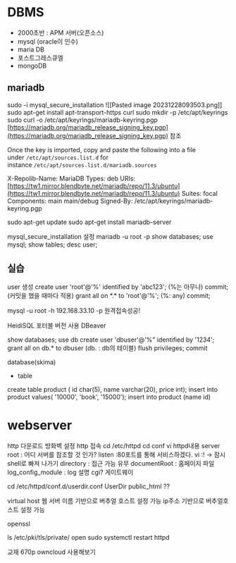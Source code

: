 # DBMS
- 2000초반 : APM 서버(오픈소스)
- mysql (oracle이 인수)
- maria DB
- 포스트그레스큐엘
- mongoDB


## mariadb
sudo -i
mysql_secure_installation
![[Pasted image 20231228093503.png]]
sudo apt-get install apt-transport-https curl
sudo mkdir -p /etc/apt/keyrings
sudo curl -o /etc/apt/keyrings/mariadb-keyring.pgp
[https://mariadb.org/mariadb_release_signing_key.pgp](https://mariadb.org/mariadb_release_signing_key.pgp) 참조

Once the key is imported, copy and paste the following into a file under `/etc/apt/sources.list.d`
for instance `/etc/apt/sources.list.d/mariadb.sources`

X-Repolib-Name: MariaDB
Types: deb
URIs: [https://tw1.mirror.blendbyte.net/mariadb/repo/11.3/ubuntu](https://tw1.mirror.blendbyte.net/mariadb/repo/11.3/ubuntu)
Suites: focal
Components: main main/debug
Signed-By: /etc/apt/keyrings/mariadb-keyring.pgp

sudo apt-get update
sudo apt-get install mariadb-server

mysql_secure_installation 설정
mariadb -u root -p
show databases;
use mysql;
show tables;
desc user;

## 실습
user 생성
create user 'root'@'%' identified by 'abc123'; (%는 아무나)
commit; (커밋을 했을 때마다 적용)
grant all on \*.* to 'root'@'%'; (%: any)
commit;



mysql -u root -h 192.168.33.10 -p
원격접속성공!

HeidiSQL 포터블 버전 사용
DBeaver

show databases;
use db
create user 'dbuser'@'%" identified by '1234';
grant all on db.* to dbuser  (db. : db의 테이블)
flush privileges;
commit


database(skima)
- table

create table product ( id char(5), name varchar(20), price int);
insert into product values( '10000', 'book', '15000');
insert into product (name id)

# webserver

http 다운로드
방화벽 설정
http 접속
cd /etc/httpd
cd conf
vi httpd내용
server root : 어디 서버를 참조할 것 인가?
listen :80포트를 통해 서비스하겠다.
vi :! -> 잠시 shell로 빠져 나가기
directory : 접근 가능 유무
documentRoot : 홈페이지 파일
log_config_module : log 설명
cgi? 게이트웨이

cd /etc/httpd/conf.d/userdir.conf
UserDir public_html ??

virtual host 
웹 서버 이름 기반으로 버추얼 호스트 설정 가능
ip주소 기반으로 버추얼호스트 설정 가능


openssl

ls /etc/pki/tls/private/
open
sudo systemctl restart httpd

교재 670p
owncloud 사용해보기
